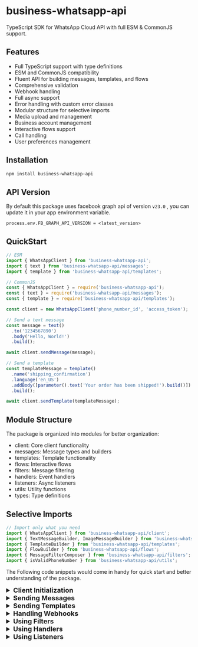 # business-whatsapp-api

TypeScript SDK for WhatsApp Cloud API with full ESM & CommonJS support.
## Features

- Full TypeScript support with type definitions
- ESM and CommonJS compatibility
- Fluent API for building messages, templates, and flows
- Comprehensive validation
- Webhook handling
- Full async support
- Error handling with custom error classes
- Modular structure for selective imports
- Media upload and management
- Business account management
- Interactive flows support
- Call handling
- User preferences management

## Installation

```bash
npm install business-whatsapp-api
```
## API Version
By default this package uses facebook graph api of version ```v23.0``` , you can update it in your app environment variable.

```node
process.env.FB_GRAPH_API_VERSION = <latest_version>
```
## QuickStart
```typescript
// ESM
import { WhatsAppClient } from 'business-whatsapp-api';
import { text } from 'business-whatsapp-api/messages';
import { template } from 'business-whatsapp-api/templates';

// CommonJS
const { WhatsAppClient } = require('business-whatsapp-api');
const { text } = require('business-whatsapp-api/messages');
const { template } = require('business-whatsapp-api/templates');

const client = new WhatsAppClient('phone_number_id', 'access_token');

// Send a text message
const message = text()
  .to('1234567890')
  .body('Hello, World!')
  .build();

await client.sendMessage(message);

// Send a template
const templateMessage = template()
  .name('shipping_confirmation')
  .language('en_US')
  .addBody([parameter().text('Your order has been shipped!').build()])
  .build();

await client.sendTemplate(templateMessage);
```

## Module Structure
The package is organized into modules for better organization:

- client: Core client functionality
- messages: Message types and builders
- templates: Template functionality
- flows: Interactive flows
- filters: Message filtering
- handlers: Event handlers
- listeners: Async listeners
- utils: Utility functions
- types: Type definitions

## Selective Imports
```typescript
// Import only what you need
import { WhatsAppClient } from 'business-whatsapp-api/client';
import { TextMessageBuilder, ImageMessageBuilder } from 'business-whatsapp-api/messages';
import { TemplateBuilder } from 'business-whatsapp-api/templates';
import { FlowBuilder } from 'business-whatsapp-api/flows';
import { MessageFilterComposer } from 'business-whatsapp-api/filters';
import { isValidPhoneNumber } from 'business-whatsapp-api/utils';
```

The Following code snippets would come in handy for quick start and better understanding of the package.
<style>
    summary{
        font-weight: bold;
        font-size: 18px;
    }
</style>
<details>
    <summary>Client Initialization</summary>

```typescript
const client = new WhatsAppClient('phone_number_id', 'access_token');
```
</details>

<details>
    <summary>Sending Messages</summary>
    
```typescript
const textMessage = text().to('1234567890')
                    .body('Hello, World!')
                    .build();

await client.sendMessage(textMessage);

const imageMessage = image().to('1234567890')
            .link('https://example.com/image.jpg')
            .caption('Check this image')
            .build();

await client.sendMessage(imageMessage);
```
</details>

<details>
    <summary>Sending Templates</summary>

```typescript
const templateMessage = template()
  .name('shipping_confirmation')
  .language('en_US')
  .addBody([parameter().text('Your order has been shipped!').build()])
  .build();

await client.sendTemplate(templateMessage);
```

</details>

<details>
    <summary>Handling Webhooks</summary>

```typescript
// Set up webhook handlers
client.onMessage((message) => {
  console.log('Received message:', message);
});

client.onMessageStatus((status) => {
  console.log('Message status:', status);
});

// Handle webhook requests (Express example)
app.get('/webhook', (req, res) => {
  const mode = req.query['hub.mode'];
  const token = req.query['hub.verify_token'];
  const challenge = req.query['hub.challenge'];
  
  if (mode && token) {
    if (mode === 'subscribe' && token === process.env.WEBHOOK_VERIFY_TOKEN) {
      res.status(200).send(challenge);
    } else {
      res.status(403).send('Forbidden');
    }
  }
});

app.post('/webhook', (req, res) => {
  client.handleWebhook(req, res);
});
```
</details>

<details>
    <summary>Using Filters</summary>

```typescript
import { filter } from 'business-whatsapp-api/filters';

const filterObj = filter()
  .since('2023-01-01')
  .limit(10)
  .build();

const messages = await client.getMessages(filterObj);
```
</details>

<details>
    <summary>Using Handlers</summary>

```typescript
import { onMessage } from 'business-whatsapp-api/handlers';

async handleMessage(message: any) {
  console.log('Received message:', message.text);
}

onMessage(handleMessage)
```
</details>

<details>
    <summary>Using Listeners</summary>

```typescript
import { waitForReply } from 'business-whatsapp-api/listeners';

// Wait for a reply to a message
const reply = await waitForReply(message, { timeout: 30000 });
console.log('Received reply:', reply.text);
```
</details>
